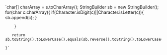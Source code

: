 `char[] charArray = s.toCharArray();
       StringBuilder sb = new StringBuilder();
        for(char c:charArray){
            if(Character.isDigit(c)||Character.isLetter(c)){
                sb.append(c);
            }
            
        }
        
       return sb.toString().toLowerCase().equals(sb.reverse().toString().toLowerCase());
        
    }`
